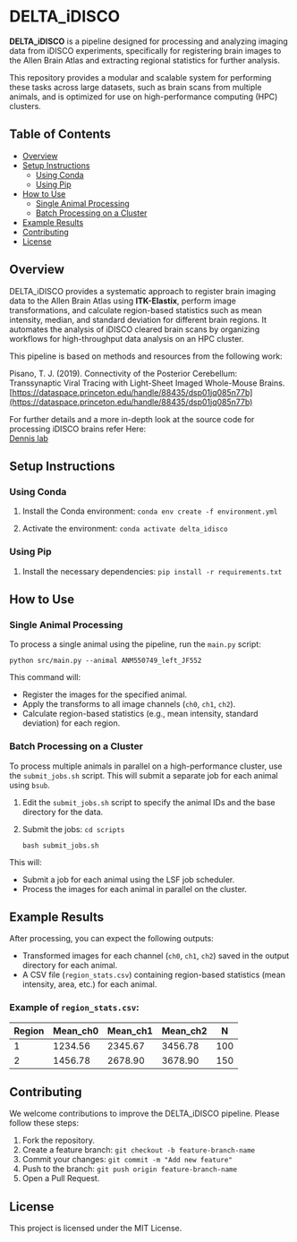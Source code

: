 # DELTA_iDISCO

**DELTA_iDISCO** is a pipeline designed for processing and analyzing imaging data from iDISCO experiments, specifically for registering brain images to the Allen Brain Atlas and extracting regional statistics for further analysis.

This repository provides a modular and scalable system for performing these tasks across large datasets, such as brain scans from multiple animals, and is optimized for use on high-performance computing (HPC) clusters.

## Table of Contents

- [Overview](#overview)
- [Setup Instructions](#setup-instructions)
  - [Using Conda](#using-conda)
  - [Using Pip](#using-pip)
- [How to Use](#how-to-use)
  - [Single Animal Processing](#single-animal-processing)
  - [Batch Processing on a Cluster](#batch-processing-on-a-cluster)
- [Example Results](#example-results)
- [Contributing](#contributing)
- [License](#license)

## Overview

DELTA_iDISCO provides a systematic approach to register brain imaging data to the Allen Brain Atlas using **ITK-Elastix**, perform image transformations, and calculate region-based statistics such as mean intensity, median, and standard deviation for different brain regions. It automates the analysis of iDISCO cleared brain scans by organizing workflows for high-throughput data analysis on an HPC cluster.

This pipeline is based on methods and resources from the following work:

Pisano, T. J. (2019). Connectivity of the Posterior Cerebellum: Transsynaptic Viral Tracing with Light-Sheet Imaged Whole-Mouse Brains. [https://dataspace.princeton.edu/handle/88435/dsp01jq085n77b](https://dataspace.princeton.edu/handle/88435/dsp01jq085n77b)

For further details and a more in-depth look at the source code for processing iDISCO brains refer Here:  
[Dennis lab](https://github.com/the-dennis-lab/cleared_brains/)


## Setup Instructions

### Using Conda

1. Install the Conda environment:
    `conda env create -f environment.yml`

2. Activate the environment:
    `conda activate delta_idisco`

### Using Pip

1. Install the necessary dependencies:
    `pip install -r requirements.txt`

## How to Use

### Single Animal Processing

To process a single animal using the pipeline, run the `main.py` script:

`python src/main.py --animal ANM550749_left_JF552`

This command will:
- Register the images for the specified animal.
- Apply the transforms to all image channels (`ch0`, `ch1`, `ch2`).
- Calculate region-based statistics (e.g., mean intensity, standard deviation) for each region.

### Batch Processing on a Cluster

To process multiple animals in parallel on a high-performance cluster, use the `submit_jobs.sh` script. This will submit a separate job for each animal using `bsub`.

1. Edit the `submit_jobs.sh` script to specify the animal IDs and the base directory for the data.
2. Submit the jobs:
    `cd scripts`
    
    `bash submit_jobs.sh`

This will:
- Submit a job for each animal using the LSF job scheduler.
- Process the images for each animal in parallel on the cluster.

## Example Results

After processing, you can expect the following outputs:
- Transformed images for each channel (`ch0`, `ch1`, `ch2`) saved in the output directory for each animal.
- A CSV file (`region_stats.csv`) containing region-based statistics (mean intensity, area, etc.) for each animal.

### Example of `region_stats.csv`:

| Region | Mean_ch0 | Mean_ch1 | Mean_ch2 | N   |
|--------|----------|----------|----------|-----|
| 1      | 1234.56  | 2345.67  | 3456.78  | 100 |
| 2      | 1456.78  | 2678.90  | 3678.90  | 150 |

## Contributing

We welcome contributions to improve the DELTA_iDISCO pipeline. Please follow these steps:

1. Fork the repository.
2. Create a feature branch: `git checkout -b feature-branch-name`
3. Commit your changes: `git commit -m "Add new feature"`
4. Push to the branch: `git push origin feature-branch-name`
5. Open a Pull Request.

## License

This project is licensed under the MIT License.
